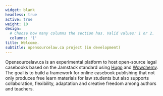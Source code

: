```yaml
---
widget: blank
headless: true
active: true
weight: 10
design:
  # Choose how many columns the section has. Valid values: 1 or 2.
  columns: '1'
title: Welcome.
subtitle: opensourcelaw.ca project (in development)
---
```


Opensourcelaw.ca is an experimental platform to host open-source legal casebooks based on the Jamstack standard using [Hugo](https://gohugo.io) and [Wowchemy](https://wowchemy.com/?utm_campaign=poweredby). The goal is to build a framework for online casebook publishing that not only produces free learn materials for law students but also supports collaboration, flexibility, adaptation and creative freedom among authors and teachers.